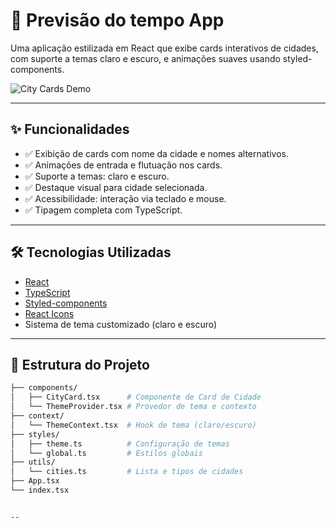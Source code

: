 # 🌆 Previsão do tempo App

Uma aplicação estilizada em React que exibe cards interativos de cidades, com suporte a temas claro e escuro, e animações suaves usando styled-components.

![City Cards Demo](https://your-demo-link.com/demo.gif)

---

## ✨ Funcionalidades

- ✅ Exibição de cards com nome da cidade e nomes alternativos.
- ✅ Animações de entrada e flutuação nos cards.
- ✅ Suporte a temas: claro e escuro.
- ✅ Destaque visual para cidade selecionada.
- ✅ Acessibilidade: interação via teclado e mouse.
- ✅ Tipagem completa com TypeScript.

---

## 🛠️ Tecnologias Utilizadas

- [React](https://reactjs.org/)
- [TypeScript](https://www.typescriptlang.org/)
- [Styled-components](https://styled-components.com/)
- [React Icons](https://react-icons.github.io/react-icons/)
- Sistema de tema customizado (claro e escuro)

---


## 📁 Estrutura do Projeto

```bash
├── components/
│   ├── CityCard.tsx      # Componente de Card de Cidade
│   └── ThemeProvider.tsx # Provedor de tema e contexto
├── context/
│   └── ThemeContext.tsx  # Hook de tema (claro/escuro)
├── styles/
│   ├── theme.ts          # Configuração de temas
│   └── global.ts         # Estilos globais
├── utils/
│   └── cities.ts         # Lista e tipos de cidades
├── App.tsx
└── index.tsx


--

